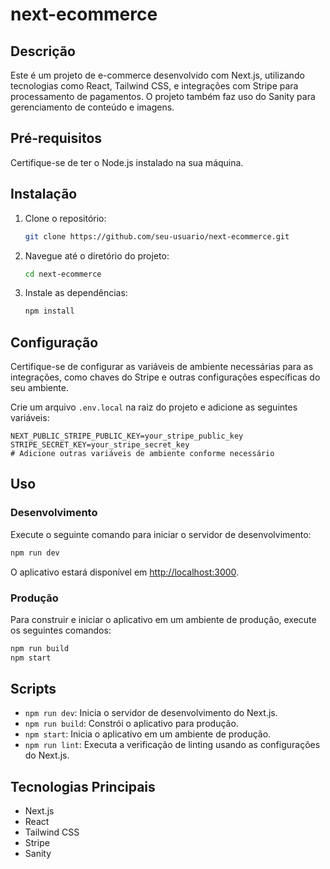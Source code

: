 # next-ecommerce

## Descrição

Este é um projeto de e-commerce desenvolvido com Next.js, utilizando tecnologias como React, Tailwind CSS, e integrações com Stripe para processamento de pagamentos. O projeto também faz uso do Sanity para gerenciamento de conteúdo e imagens.

## Pré-requisitos

Certifique-se de ter o Node.js instalado na sua máquina.

## Instalação

1. Clone o repositório:

   ```bash
   git clone https://github.com/seu-usuario/next-ecommerce.git
   ```

2. Navegue até o diretório do projeto:

   ```bash
   cd next-ecommerce
   ```

3. Instale as dependências:

   ```bash
   npm install
   ```

## Configuração

Certifique-se de configurar as variáveis de ambiente necessárias para as integrações, como chaves do Stripe e outras configurações específicas do seu ambiente.

Crie um arquivo `.env.local` na raiz do projeto e adicione as seguintes variáveis:

```env
NEXT_PUBLIC_STRIPE_PUBLIC_KEY=your_stripe_public_key
STRIPE_SECRET_KEY=your_stripe_secret_key
# Adicione outras variáveis de ambiente conforme necessário
```

## Uso

### Desenvolvimento

Execute o seguinte comando para iniciar o servidor de desenvolvimento:

```bash
npm run dev
```

O aplicativo estará disponível em [http://localhost:3000](http://localhost:3000).

### Produção

Para construir e iniciar o aplicativo em um ambiente de produção, execute os seguintes comandos:

```bash
npm run build
npm start
```

## Scripts

- `npm run dev`: Inicia o servidor de desenvolvimento do Next.js.
- `npm run build`: Constrói o aplicativo para produção.
- `npm start`: Inicia o aplicativo em um ambiente de produção.
- `npm run lint`: Executa a verificação de linting usando as configurações do Next.js.

## Tecnologias Principais

- Next.js
- React
- Tailwind CSS
- Stripe
- Sanity
